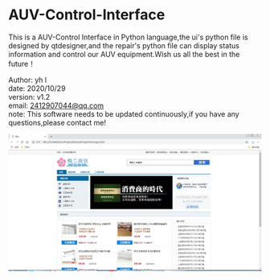 # AUV-Control-Interface
This is a AUV-Control Interface in Python language,the ui's python file is designed by qtdesigner,and the repair's python file can display status information and control our AUV equipment.Wish us all the best in the future！

Author:	yh l  
date:	2020/10/29  
version:	v1.2   
email:	2412907044@qq.com  
note:	This software needs to be updated continuously,if you have any questions,please contact me!

 ![image](https://github.com/591774192/MerlandTrade/blob/master/%E6%A2%85%E5%85%B0%E5%95%86%E8%B4%B8%E6%88%AA%E5%9B%BE.png)
